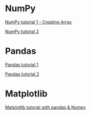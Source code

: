 # NumPy

[NumPy tutorial 1 - Creating Array](https://github.com/NIRAJANRIJAL1/NumPy/blob/main/NumPy%20Tutorial%201%20-%20Creating%20Arrays.pdf)<br />

[NumPy tutorial 2](https://github.com/NIRAJANRIJAL1/NumPy/blob/main/NumPy%20Tutorial%202.pdf)<br />

# Pandas

[Pandas tutorial 1](https://github.com/NIRAJANRIJAL1/NumPy-Pandas-Matplotlib/blob/main/Pandas%20Tutorial%201.pdf)<br />

[Pandas tutorial 2](https://github.com/NIRAJANRIJAL1/NumPy-Pandas-Matplotlib/blob/main/Pandas%20Tutorial%202.pdf)<br />

# Matplotlib
[Matplotlib tutorial with pandas & Numpy](https://github.com/NIRAJANRIJAL1/NumPy-Pandas-Matplotlib/blob/main/Practical%20Tutorial%20on%20Data%20Manipulation%20with%20Numpy%20and%20Pandas%20in%20Python.pdf)<br />
